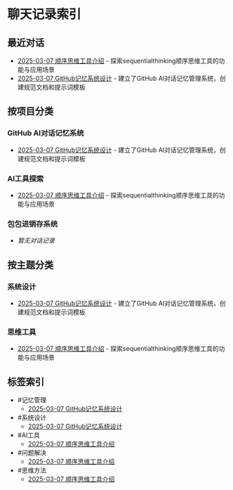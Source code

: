 # 聊天记录索引

## 最近对话
- [2025-03-07 顺序思维工具介绍](./chats/2025-03/2025-03-07_AI工具_顺序思维工具.md) - 探索sequentialthinking顺序思维工具的功能与应用场景
- [2025-03-07 GitHub记忆系统设计](./chats/2025-03/2025-03-07_memory-system_系统设计.md) - 建立了GitHub AI对话记忆管理系统，创建规范文档和提示词模板

## 按项目分类
### GitHub AI对话记忆系统
- [2025-03-07 GitHub记忆系统设计](./chats/2025-03/2025-03-07_memory-system_系统设计.md) - 建立了GitHub AI对话记忆管理系统，创建规范文档和提示词模板

### AI工具探索
- [2025-03-07 顺序思维工具介绍](./chats/2025-03/2025-03-07_AI工具_顺序思维工具.md) - 探索sequentialthinking顺序思维工具的功能与应用场景

### 包包进销存系统
- *暂无对话记录*

## 按主题分类
### 系统设计
- [2025-03-07 GitHub记忆系统设计](./chats/2025-03/2025-03-07_memory-system_系统设计.md) - 建立了GitHub AI对话记忆管理系统，创建规范文档和提示词模板

### 思维工具
- [2025-03-07 顺序思维工具介绍](./chats/2025-03/2025-03-07_AI工具_顺序思维工具.md) - 探索sequentialthinking顺序思维工具的功能与应用场景

## 标签索引
- #记忆管理
  - [2025-03-07 GitHub记忆系统设计](./chats/2025-03/2025-03-07_memory-system_系统设计.md)
- #系统设计
  - [2025-03-07 GitHub记忆系统设计](./chats/2025-03/2025-03-07_memory-system_系统设计.md)
- #AI工具
  - [2025-03-07 顺序思维工具介绍](./chats/2025-03/2025-03-07_AI工具_顺序思维工具.md)
- #问题解决
  - [2025-03-07 顺序思维工具介绍](./chats/2025-03/2025-03-07_AI工具_顺序思维工具.md)
- #思维方法
  - [2025-03-07 顺序思维工具介绍](./chats/2025-03/2025-03-07_AI工具_顺序思维工具.md)
